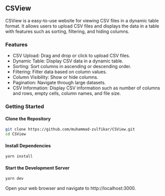 ## CSView

CSView is a easy-to-use website for viewing CSV files in a dynamic table format. It allows users to upload CSV files and displays the data in a table with features such as sorting, filtering, and hiding columns.


### Features

- CSV Upload: Drag and drop or click to upload CSV files.
- Dynamic Table: Display CSV data in a dynamic table.
- Sorting: Sort columns in ascending or descending order.
- Filtering: Filter data based on column values.
- Column Visibility: Show or hide columns.
- Pagination: Navigate through large datasets.
- CSV Information: Display CSV information such as number of columns and rows, empty cells, column names, and file size.


### Getting Started

#### Clone the Repository
``` bash
git clone https://github.com/muhammad-zulfikar/CSView.git
cd CSView
```

#### Install Dependencies

``` bash
yarn install
```

#### Start the Development Server

``` bash
yarn dev
```

Open your web browser and navigate to http://localhost:3000.

